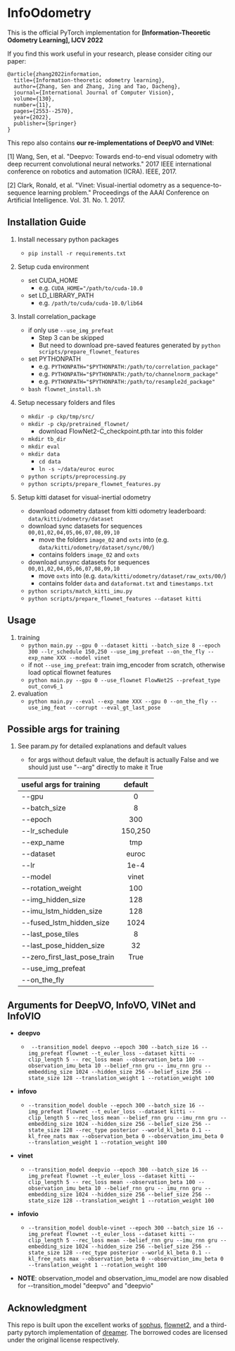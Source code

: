 # InfoOdometry

This is the official PyTorch implementation for **[Information-Theoretic Odometry Learning], IJCV 2022**

If you find this work useful in your research, please consider citing our paper:
```
@article{zhang2022information,
  title={Information-theoretic odometry learning},
  author={Zhang, Sen and Zhang, Jing and Tao, Dacheng},
  journal={International Journal of Computer Vision},
  volume={130},
  number={11},
  pages={2553--2570},
  year={2022},
  publisher={Springer}
}
```
This repo also contains **our re-implementations of DeepVO and VINet**:

[1] Wang, Sen, et al. "Deepvo: Towards end-to-end visual odometry with deep recurrent convolutional neural networks." 2017 IEEE international conference on robotics and automation (ICRA). IEEE, 2017.

[2] Clark, Ronald, et al. "Vinet: Visual-inertial odometry as a sequence-to-sequence learning problem." Proceedings of the AAAI Conference on Artificial Intelligence. Vol. 31. No. 1. 2017.


## Installation Guide
1. Install necessary python packages
    + ```pip install -r requirements.txt```

2. Setup cuda environment 
    + set CUDA_HOME
        + e.g. ```CUDA_HOME="/path/to/cuda-10.0```
    + set LD_LIBRARY_PATH
        + e.g. ```/path/to/cuda/cuda-10.0/lib64```

3. Install correlation_package 
    + if only use ```--use_img_prefeat```
        + Step 3 can be skipped 
        + But need to download pre-saved features generated by ```python scripts/prepare_flownet_features``` 
    + set PYTHONPATH
        + e.g. ```PYTHONPATH="$PYTHONPATH:/path/to/correlation_package"```
        + e.g. ```PYTHONPATH="$PYTHONPATH:/path/to/channelnorm_package"```
        + e.g. ```PYTHONPATH="$PYTHONPATH:/path/to/resample2d_package"```
    + ```bash flownet_install.sh```

4. Setup necessary folders and files
    + ```mkdir -p ckp/tmp/src/```
    + ```mkdir -p ckp/pretrained_flownet/```
        + download FlowNet2-C_checkpoint.pth.tar into this folder
    + ```mkdir tb_dir```
    + ```mkdir eval```
    + ```mkdir data```
        + ```cd data```
        + ```ln -s ~/data/euroc euroc```
    + ```python scripts/preprocessing.py```
    + ```python scripts/prepare_flownet_features.py```

5. Setup kitti dataset for visual-inertial odometry
    + download odometry dataset from kitti odometry leaderboard: ```data/kitti/odometry/dataset```
    + download sync datasets for sequences ```00,01,02,04,05,06,07,08,09,10```
        + move the folders ```image_02``` and ```oxts``` into (e.g. ```data/kitti/odometry/dataset/sync/00/```)
        + contains folders ```image_02``` and ```oxts```
    + download unsync datasets for sequences ```00,01,02,04,05,06,07,08,09,10```
        + move ```oxts``` into (e.g. ```data/kitti/odometry/dataset/raw_oxts/00/```)
        + contains folder ```data``` and ```dataformat.txt``` and ```timestamps.txt```
    + ```python scripts/match_kitti_imu.py```
    + ```python scripts/prepare_flownet_features --dataset kitti```


## Usage 
1. training
    + ```python main.py --gpu 0 --dataset kitti --batch_size 8 --epoch 300 --lr_schedule 150,250 --use_img_prefeat --on_the_fly --exp_name XXX --model vinet```
    + if not ```--use_img_prefeat```: train img_encoder from scratch, otherwise load optical flownet features
    + ```python main.py --gpu 0 --use_flownet FlowNet2S --prefeat_type out_conv6_1```
2. evaluation
    + ```python main.py --eval --exp_name XXX --gpu 0 --on_the_fly --use_img_feat --corrupt --eval_gt_last_pose```

## Possible args for training
1. See param.py for detailed explanations and default values 
    + for args without default value, the default is actually False and we should just use "--arg" directly to make it True 

    | useful args for training      | default   |  
    | :----                         | :----:    |
    | --gpu                         | 0         |
    | --batch_size                  | 8         |
    | --epoch                       | 300       |
    | --lr_schedule                 | 150,250   |
    | --exp_name                    | tmp       |
    | --dataset                     | euroc     |
    | --lr                          | 1e-4      |
    | --model                       | vinet     |
    | --rotation_weight             | 100       |
    | --img_hidden_size             | 128       |
    | --imu_lstm_hidden_size        | 128       |
    | --fused_lstm_hidden_size      | 1024      |
    | --last_pose_tiles             | 8         |
    | --last_pose_hidden_size       | 32        |
    | --zero_first_last_pose_train  | True      |
    | --use_img_prefeat             |           |
    | --on_the_fly                  |           |


## Arguments for DeepVO, InfoVO, VINet and InfoVIO
* **deepvo**
    * ``` --transition_model deepvo --epoch 300 --batch_size 16 --img_prefeat flownet --t_euler_loss --dataset kitti --clip_length 5 -- rec_loss mean --observation_beta 100 --observation_imu_beta 10 --belief_rnn gru -- imu_rnn gru --embedding_size 1024 --hidden_size 256 --belief_size 256 --state_size 128 --translation_weight 1 --rotation_weight 100```
* **infovo**
    * ```--transition_model double --epoch 300 --batch_size 16 --img_prefeat flownet --t_euler_loss --dataset kitti --clip_length 5 --rec_loss mean --belief_rnn gru --imu_rnn gru --embedding_size 1024 --hidden_size 256 --belief_size 256 --state_size 128 --rec_type posterior --world_kl_beta 0.1 --kl_free_nats max --observation_beta 0 --observation_imu_beta 0 --translation_weight 1 --rotation_weight 100```
* **vinet**
    * ```--transition_model deepvio --epoch 300 --batch_size 16 --img_prefeat flownet --t_euler_loss --dataset kitti --clip_length 5 -- rec_loss mean --observation_beta 100 --observation_imu_beta 10 --belief_rnn gru -- imu_rnn gru --embedding_size 1024 --hidden_size 256 --belief_size 256 --state_size 128 --translation_weight 1 --rotation_weight 100```
* **infovio** 
    * ```--transition_model double-vinet --epoch 300 --batch_size 16 --img_prefeat flownet --t_euler_loss --dataset kitti --clip_length 5 --rec_loss mean --belief_rnn gru --imu_rnn gru --embedding_size 1024 --hidden_size 256 --belief_size 256 --state_size 128 --rec_type posterior --world_kl_beta 0.1 --kl_free_nats max --observation_beta 0 --observation_imu_beta 0 --translation_weight 1 --rotation_weight 100```


* **NOTE**: observation_model and observation_imu_model are now disabled for --transition_model "deepvo" and "deepvio"


## Acknowledgment
This repo is built upon the excellent works of [sophus](https://github.com/strasdat/Sophus), [flownet2](https://github.com/NVIDIA/flownet2-pytorch), and a third-party pytorch implementation of [dreamer](https://github.com/zhaoyi11/dreamer-pytorch). The borrowed codes are licensed under the original license respectively.
